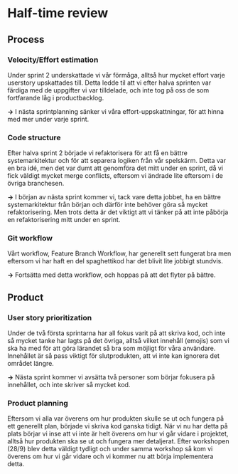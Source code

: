 # Half-time review
## Process
### Velocity/Effort estimation
Under sprint 2 underskattade vi vår förmåga, alltså hur mycket effort varje userstory upskattades till. Detta ledde til att vi efter halva sprinten var färdiga med de uppgifter vi var tilldelade, och inte tog på oss de som fortfarande låg i productbacklog. 

**->**
I nästa sprintplanning sänker vi våra effort-uppskattningar, för att hinna med mer under varje sprint.


### Code structure
Efter halva sprint 2 började vi refaktorisera för att få en bättre systemarkitektur och för att separera logiken från vår spelskärm. Detta var en bra idé, men det var dumt att genomföra det mitt under en sprint, då vi fick väldigt mycket merge conflicts, eftersom vi ändrade lite eftersom i de övriga branchesen.

**->**
I början av nästa sprint kommer vi, tack vare detta jobbet, ha en bättre systemarkitektur från början och därför inte behöver göra så mycket refaktorisering. Men trots detta är det viktigt att vi tänker på att inte påbörja en refaktorisering mitt under en sprint. 


### Git workflow
Vårt workflow, Feature Branch Workflow, har generellt sett fungerat bra men eftersom vi har haft en del spaghettikod har det blivit lite jobbigt stundvis.

**->**
Fortsätta med detta workflow, och hoppas på att det flyter på bättre.



## Product

### User story prioritization
Under de två första sprintarna har all fokus varit på att skriva kod, och inte så mycket tanke har lagts på det övriga, alltså vilket innehåll (emojis) som vi ska ha med för att göra lärandet så bra som möjligt för våra användare. Innehållet är så pass viktigt för slutprodukten, att vi inte kan ignorera det området längre.


**->**
Nästa sprint kommer vi avsätta två personer som börjar fokusera på innehållet, och inte skriver så mycket kod. 


### Product planning
Eftersom vi alla var överens om hur produkten skulle se ut och fungera på ett generellt plan, började vi skriva kod ganska tidigt. När vi nu har detta på plats börjar vi inse att vi inte är helt överens om hur vi går vidare i projektet, alltså hur produkten ska se ut och fungera mer detaljerat. Efter workshopen (28/9) blev detta väldigt tydligt och under samma workshop så kom vi överens om hur vi går vidare och vi kommer nu att börja implementera detta.
